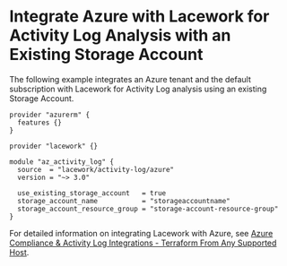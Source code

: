 # Integrate Azure with Lacework for Activity Log Analysis with an Existing Storage Account

The following example integrates an Azure tenant and the default subscription with Lacework
for Activity Log analysis using an existing Storage Account.

```hcl
provider "azurerm" {
  features {}
}

provider "lacework" {}

module "az_activity_log" {
  source  = "lacework/activity-log/azure"
  version = "~> 3.0"

  use_existing_storage_account   = true
  storage_account_name           = "storageaccountname"
  storage_account_resource_group = "storage-account-resource-group"
}
```

For detailed information on integrating Lacework with Azure, see [Azure Compliance & Activity Log Integrations - Terraform From Any Supported Host](https://docs.lacework.com/onboarding/azure-compliance-and-activity-log-integrations-terraform-from-any-supported-host).
